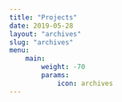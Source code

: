 ```yaml
---
title: "Projects"
date: 2019-05-28
layout: "archives"
slug: "archives"
menu:
    main:
        weight: -70
        params: 
            icon: archives
---
```

